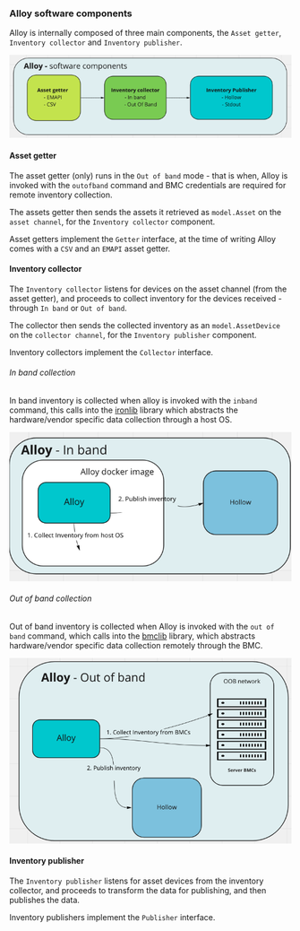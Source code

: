 ### Alloy software components

Alloy is internally composed of three main components,
the `Asset getter`, `Inventory collector` and `Inventory publisher`.

![Alloy software components](alloy_components.png)

#### Asset getter

The asset getter (only) runs in the `Out of band` mode  - that is when,
Alloy is invoked with the `outofband` command and BMC credentials are required
for remote inventory collection.

The assets getter then sends the assets it retrieved as `model.Asset`
on the `asset channel`, for the `Inventory collector` component.

Asset getters implement the `Getter` interface, at the time of writing
Alloy comes with a `CSV` and an `EMAPI` asset getter.

#### Inventory collector

The `Inventory collector` listens for devices on the asset channel (from the asset getter),
and proceeds to collect inventory for the devices received - through `In band` or `Out of band`.

The collector then sends the collected inventory as an `model.AssetDevice` on the
`collector channel`, for the `Inventory publisher` component.

Inventory collectors implement the `Collector` interface.

###### In band collection

In band inventory is collected when alloy is invoked with the `inband` command,
this calls into the [ironlib](https://github.com/metal-toolbox/ironlib) library
which abstracts the hardware/vendor specific data collection through a host OS.

![Alloy software components](alloy_inband.png)


###### Out of band collection

Out of band inventory is collected when Alloy is invoked with the `out of band`
command, which calls into the [bmclib](https://github.com/bmc-toolbox/bmclib/)
library, which abstracts hardware/vendor specific data collection remotely through the
BMC.


![Alloy software components](alloy_oob.png)

#### Inventory publisher

The `Inventory publisher` listens for asset devices from the inventory collector,
and proceeds to transform the data for publishing, and then publishes the data.

Inventory publishers implement the `Publisher` interface.
